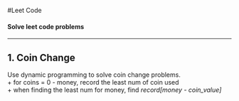 #Leet Code

#### Solve leet code problems

---

## 1. Coin Change
Use dynamic programming to solve coin change problems.  
	+ for coins = 0 - money, record the least num of coin used  
	+ when finding the least num for money, find *record[money - coin_value]*  